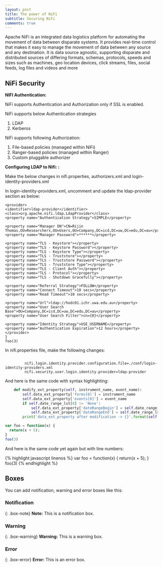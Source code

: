 ```yaml
---
layout: post
title: The power of NiFi
subtitle: Securing NiFi
comments: true
---
```


Apache NiFi is an integrated data logistics platform for automating the movement of data between disparate systems. It provides real-time control that makes it easy to manage the movement of data between any source and any destination. It is data source agnostic, supporting disparate and distributed sources of differing formats, schemas, protocols, speeds and sizes such as machines, geo location devices, click streams, files, social feeds, log files and videos and more


## NiFi Security

**NIFI Authentication:**

NiFi supports Authentication and Authorization only if SSL is enabled.

NiFi supports below Authentication strategies

1. LDAP
2. Kerberos

NiFi supports following Authorization:

1. File-based policies (managed within NiFi)
2. Ranger-based policies (managed within Ranger)
3. Custom pluggable authorizer


**Configuring LDAP to Nifi: :**

Make the below changes in nifi.properties, authorizers.xml and login-identity-providers.xml 

In login-identity-providers.xml, uncomment and update the ldap-provider section as below: 
~~~
<provider>
<identifier>ldap-provider</identifier>
<class>org.apache.nifi.ldap.LdapProvider</class>
<property name="Authentication Strategy">SIMPLE</property>

<property name="Manager DN">CN=Rijin Thomas,OU=Researchers,OU=Users,OU=Company,DC=icd,DC=uw,DC=edu,DC=au</property>
<property name="Manager Password">******</property>

<property name="TLS - Keystore"></property>
<property name="TLS - Keystore Password"></property>
<property name="TLS - Keystore Type"></property>
<property name="TLS - Truststore"></property>
<property name="TLS - Truststore Password"></property>
<property name="TLS - Truststore Type"></property>
<property name="TLS - Client Auth"></property>
<property name="TLS - Protocol"></property>
<property name="TLS - Shutdown Gracefully"></property>

<property name="Referral Strategy">FOLLOW</property>
<property name="Connect Timeout">10 secs</property>
<property name="Read Timeout">10 secs</property>

<property name="Url">ldap://hodc01.ichr.uwa.edu.au</property>
<property name="User Search Base">OU=Company,DC=icd,DC=uw,DC=edu,DC=au</property>
<property name="User Search Filter">cn={0}</property>

<property name="Identity Strategy">USE_USERNAME</property>
<property name="Authentication Expiration">12 hours</property>
</provider>
}
foo(3)
~~~

In nifi.properties file, make the following changes:

~~~

         nifi.login.identity.provider.configuration.file=./conf/login-identity-providers.xml
         nifi.security.user.login.identity.provider=ldap-provider
~~~

And here is the same code with syntax highlighting:

```python
    def modify_ext_property(self, instrument_name, event_name):
        self.data_ext_property['forms[0]'] = instrument_name
        self.data_ext_property['events[0]'] = event_name
        if self.date_range_lst[0] != 'None':
            self.data_ext_property['dateRangeBegin'] = self.date_range_lst[0]
            self.data_ext_property['dateRangeEnd'] = self.date_range_lst[1]
        print('data_ext_property after modification -> {}'.format(self.data_ext_property))
```

```javascript
var foo = function(x) {
  return(x + 5);
}
foo(3)
```

And here is the same code yet again but with line numbers:

{% highlight javascript linenos %}
var foo = function(x) {
  return(x + 5);
}
foo(3)
{% endhighlight %}

## Boxes
You can add notification, warning and error boxes like this:

### Notification

{: .box-note}
**Note:** This is a notification box.

### Warning

{: .box-warning}
**Warning:** This is a warning box.

### Error

{: .box-error}
**Error:** This is an error box.
